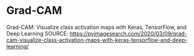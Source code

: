# Grad-CAM
Grad-CAM: Visualize class activation maps with Keras, TensorFlow, and Deep Learning
SOURCE:
https://pyimagesearch.com/2020/03/09/grad-cam-visualize-class-activation-maps-with-keras-tensorflow-and-deep-learning/
